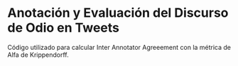 # Anotación y Evaluación del Discurso de Odio en Tweets

Código utilizado para calcular Inter Annotator Agreeement con la métrica de Alfa de Krippendorff.

